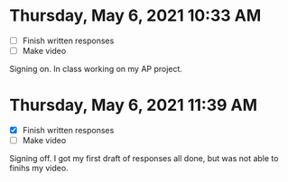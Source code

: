 # Thursday, May  6, 2021 10:33 AM
- [ ] Finish written responses
- [ ] Make video

Signing on. In class working on my AP project. 

# Thursday, May  6, 2021 11:39 AM
- [x] Finish written responses
- [ ] Make video

Signing off. I got my first draft of responses all done, but was not able to finihs my video. 
